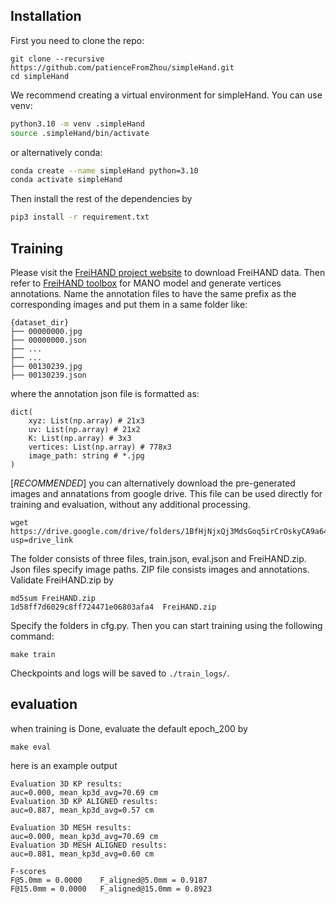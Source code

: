 
## Installation
First you need to clone the repo:
```
git clone --recursive https://github.com/patienceFromZhou/simpleHand.git
cd simpleHand
```

We recommend creating a virtual environment for simpleHand. You can use venv:
```bash
python3.10 -m venv .simpleHand
source .simpleHand/bin/activate
```

or alternatively conda:
```bash
conda create --name simpleHand python=3.10
conda activate simpleHand
```

Then install the rest of the dependencies by
```bash
pip3 install -r requirement.txt
```


## Training

Please visit the [FreiHAND project website](https://lmb.informatik.uni-freiburg.de/projects/freihand/) to download FreiHAND data. Then refer to [FreiHAND toolbox](https://github.com/lmb-freiburg/freihand) for MANO model and generate vertices annotations. Name the annotation files to have the same prefix as the corresponding images and put them in a same folder like:
```
{dataset_dir}
├── 00000000.jpg
├── 00000000.json
├── ...
├── ...
├── 00130239.jpg
├── 00130239.json
```
where the annotation json file is formatted as:
```
dict(
    xyz: List(np.array) # 21x3 
    uv: List(np.array) # 21x2 
    K: List(np.array) # 3x3 
    vertices: List(np.array) # 778x3
    image_path: string # *.jpg
)
```
[*RECOMMENDED*] you can alternatively download the pre-generated images and annatations from google drive. This file can be used directly for training and evaluation, without any additional processing.
```
wget https://drive.google.com/drive/folders/1BfHjNjxQj3MdsGoq5irCrOskyCA9a64l?usp=drive_link
```
The folder consists of three files, train.json, eval.json and FreiHAND.zip. Json files specify image paths. ZIP file consists images and annotations. Validate FreiHAND.zip by
```
md5sum FreiHAND.zip
1d58ff7d6029c8ff724471e06803afa4  FreiHAND.zip
```


Specify the folders in cfg.py. Then you can start training using the following command:
```
make train
```
Checkpoints and logs will be saved to `./train_logs/`.

## evaluation
when training is Done, evaluate the default epoch_200 by
```
make eval
```
here is an example output
```
Evaluation 3D KP results:
auc=0.000, mean_kp3d_avg=70.69 cm
Evaluation 3D KP ALIGNED results:
auc=0.887, mean_kp3d_avg=0.57 cm

Evaluation 3D MESH results:
auc=0.000, mean_kp3d_avg=70.69 cm
Evaluation 3D MESH ALIGNED results:
auc=0.881, mean_kp3d_avg=0.60 cm

F-scores
F@5.0mm = 0.0000 	F_aligned@5.0mm = 0.9187
F@15.0mm = 0.0000 	F_aligned@15.0mm = 0.8923
```
